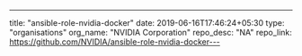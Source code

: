 ---
title: "ansible-role-nvidia-docker"
date: 2019-06-16T17:46:24+05:30
type: "organisations"
org_name: "NVIDIA Corporation"
repo_desc: "NA"
repo_link: https://github.com/NVIDIA/ansible-role-nvidia-docker---